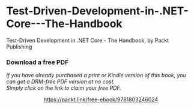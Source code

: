 # Test-Driven-Development-in-.NET-Core---The-Handbook
Test-Driven Development in .NET Core - The Handbook, by Packt Publishing
### Download a free PDF

 <i>If you have already purchased a print or Kindle version of this book, you can get a DRM-free PDF version at no cost.<br>Simply click on the link to claim your free PDF.</i>
<p align="center"> <a href="https://packt.link/free-ebook/9781803246024">https://packt.link/free-ebook/9781803246024 </a> </p>